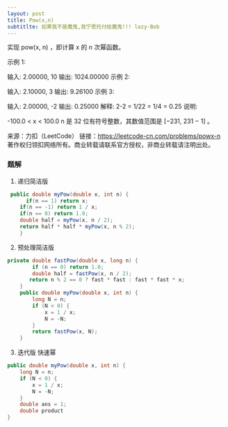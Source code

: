 ```yaml
---
layout: post
title: Pow(x,n)
subtitlte: 如果我不是魔鬼,我宁愿托付给魔鬼!!! lazy-Bob
---
```

实现 pow(x, n) ，即计算 x 的 n 次幂函数。

示例 1:

输入: 2.00000, 10
输出: 1024.00000
示例 2:

输入: 2.10000, 3
输出: 9.26100
示例 3:

输入: 2.00000, -2
输出: 0.25000
解释: 2-2 = 1/22 = 1/4 = 0.25
说明:

-100.0 < x < 100.0
n 是 32 位有符号整数，其数值范围是 [−231, 231 − 1] 。

来源：力扣（LeetCode）
链接：https://leetcode-cn.com/problems/powx-n
著作权归领扣网络所有。商业转载请联系官方授权，非商业转载请注明出处。

### 题解
1. 递归简洁版

~~~ java
 public double myPow(double x, int n) {
      if(n == 1) return x;
	if(n == -1) return 1 / x;
	if(n == 0) return 1.0;
	double half = myPow(x, n / 2);
	return half * half * myPow(x, n % 2);
    }
~~~

2.  预处理简洁版

~~~ java
private double fastPow(double x, long n) {
        if (n == 0) return 1.0;
        double half = fastPow(x, n / 2);
       return n % 2 == 0 ? fast * fast : fast * fast * x; 
    }
    public double myPow(double x, int n) {
        long N = n;
        if (N < 0) {
            x = 1 / x;
            N = -N;
        }
        return fastPow(x, N);
    }
~~~  

3. 迭代版 快速幂

~~~ java
public double myPow(double x, int n) {
    long N = n;
    if (N < 0) {
        x = 1 / x;
        N = -N;
    }
    double ans = 1;
    double product 
}